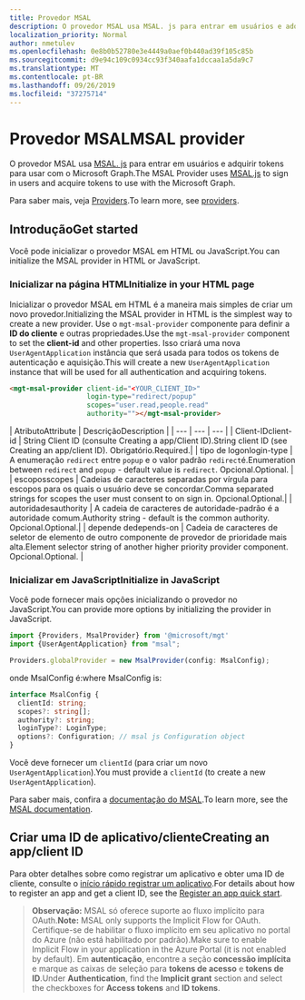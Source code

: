 ```yaml
---
title: Provedor MSAL
description: O provedor MSAL usa MSAL. js para entrar em usuários e adquirir tokens para usar com o Microsoft Graph
localization_priority: Normal
author: nmetulev
ms.openlocfilehash: 0e8b0b52780e3e4449a0aef0b440ad39f105c85b
ms.sourcegitcommit: d9e94c109c0934cc93f340aafa1dccaa1a5da9c7
ms.translationtype: MT
ms.contentlocale: pt-BR
ms.lasthandoff: 09/26/2019
ms.locfileid: "37275714"
---
```

# <a name="msal-provider"></a><span data-ttu-id="f6083-103">Provedor MSAL</span><span class="sxs-lookup"><span data-stu-id="f6083-103">MSAL provider</span></span>

<span data-ttu-id="f6083-104">O provedor MSAL usa [MSAL. js](https://github.com/AzureAD/microsoft-authentication-library-for-js) para entrar em usuários e adquirir tokens para usar com o Microsoft Graph.</span><span class="sxs-lookup"><span data-stu-id="f6083-104">The MSAL Provider uses [MSAL.js](https://github.com/AzureAD/microsoft-authentication-library-for-js) to sign in users and acquire tokens to use with the Microsoft Graph.</span></span>

<span data-ttu-id="f6083-105">Para saber mais, veja [Providers](../providers.md).</span><span class="sxs-lookup"><span data-stu-id="f6083-105">To learn more, see [providers](../providers.md).</span></span>

## <a name="get-started"></a><span data-ttu-id="f6083-106">Introdução</span><span class="sxs-lookup"><span data-stu-id="f6083-106">Get started</span></span>

<span data-ttu-id="f6083-107">Você pode inicializar o provedor MSAL em HTML ou JavaScript.</span><span class="sxs-lookup"><span data-stu-id="f6083-107">You can initialize the MSAL provider in HTML or JavaScript.</span></span>

### <a name="initialize-in-your-html-page"></a><span data-ttu-id="f6083-108">Inicializar na página HTML</span><span class="sxs-lookup"><span data-stu-id="f6083-108">Initialize in your HTML page</span></span>

<span data-ttu-id="f6083-109">Inicializar o provedor MSAL em HTML é a maneira mais simples de criar um novo provedor.</span><span class="sxs-lookup"><span data-stu-id="f6083-109">Initializing the MSAL provider in HTML is the simplest way to create a new provider.</span></span> <span data-ttu-id="f6083-110">Use o `mgt-msal-provider` componente para definir a **ID do cliente** e outras propriedades.</span><span class="sxs-lookup"><span data-stu-id="f6083-110">Use the `mgt-msal-provider` component to set the **client-id** and other properties.</span></span> <span data-ttu-id="f6083-111">Isso criará uma nova `UserAgentApplication` instância que será usada para todos os tokens de autenticação e aquisição.</span><span class="sxs-lookup"><span data-stu-id="f6083-111">This will create a new `UserAgentApplication` instance that will be used for all authentication and acquiring tokens.</span></span>

```html
<mgt-msal-provider client-id="<YOUR_CLIENT_ID>"
                   login-type="redirect/popup"
                   scopes="user.read,people.read"
                   authority=""></mgt-msal-provider>
```

| <span data-ttu-id="f6083-112">Atributo</span><span class="sxs-lookup"><span data-stu-id="f6083-112">Attribute</span></span> | <span data-ttu-id="f6083-113">Descrição</span><span class="sxs-lookup"><span data-stu-id="f6083-113">Description</span></span> |
| --- | --- | --- |
| <span data-ttu-id="f6083-114">Client-ID</span><span class="sxs-lookup"><span data-stu-id="f6083-114">client-id</span></span>   | <span data-ttu-id="f6083-115">String Client ID (consulte Creating a app/Client ID).</span><span class="sxs-lookup"><span data-stu-id="f6083-115">String client ID (see Creating an app/client ID).</span></span> <span data-ttu-id="f6083-116">Obrigatório.</span><span class="sxs-lookup"><span data-stu-id="f6083-116">Required.</span></span>|
| <span data-ttu-id="f6083-117">tipo de logon</span><span class="sxs-lookup"><span data-stu-id="f6083-117">login-type</span></span>  | <span data-ttu-id="f6083-118">A enumeração `redirect` entre `popup` e o valor padrão `redirect`é.</span><span class="sxs-lookup"><span data-stu-id="f6083-118">Enumeration between `redirect` and `popup` - default value is `redirect`.</span></span> <span data-ttu-id="f6083-119">Opcional.</span><span class="sxs-lookup"><span data-stu-id="f6083-119">Optional.</span></span> |
| <span data-ttu-id="f6083-120">escopos</span><span class="sxs-lookup"><span data-stu-id="f6083-120">scopes</span></span>  | <span data-ttu-id="f6083-121">Cadeias de caracteres separadas por vírgula para escopos para os quais o usuário deve se concordar.</span><span class="sxs-lookup"><span data-stu-id="f6083-121">Comma separated strings for scopes the user must consent to on sign in.</span></span> <span data-ttu-id="f6083-122">Opcional.</span><span class="sxs-lookup"><span data-stu-id="f6083-122">Optional.</span></span>|
| <span data-ttu-id="f6083-123">autoridades</span><span class="sxs-lookup"><span data-stu-id="f6083-123">authority</span></span>  | <span data-ttu-id="f6083-124">A cadeia de caracteres de autoridade-padrão é a autoridade comum.</span><span class="sxs-lookup"><span data-stu-id="f6083-124">Authority string - default is the common authority.</span></span> <span data-ttu-id="f6083-125">Opcional.</span><span class="sxs-lookup"><span data-stu-id="f6083-125">Optional.</span></span>|
| <span data-ttu-id="f6083-126">depende de</span><span class="sxs-lookup"><span data-stu-id="f6083-126">depends-on</span></span> | <span data-ttu-id="f6083-127">Cadeia de caracteres de seletor de elemento de outro componente de provedor de prioridade mais alta.</span><span class="sxs-lookup"><span data-stu-id="f6083-127">Element selector string of another higher priority provider component.</span></span> <span data-ttu-id="f6083-128">Opcional.</span><span class="sxs-lookup"><span data-stu-id="f6083-128">Optional.</span></span> |

### <a name="initialize-in-javascript"></a><span data-ttu-id="f6083-129">Inicializar em JavaScript</span><span class="sxs-lookup"><span data-stu-id="f6083-129">Initialize in JavaScript</span></span>

<span data-ttu-id="f6083-130">Você pode fornecer mais opções inicializando o provedor no JavaScript.</span><span class="sxs-lookup"><span data-stu-id="f6083-130">You can provide more options by initializing the provider in JavaScript.</span></span>

```ts
import {Providers, MsalProvider} from '@microsoft/mgt'
import {UserAgentApplication} from "msal";

Providers.globalProvider = new MsalProvider(config: MsalConfig);
```

<span data-ttu-id="f6083-131">onde MsalConfig é:</span><span class="sxs-lookup"><span data-stu-id="f6083-131">where MsalConfig is:</span></span>

```ts
interface MsalConfig {
  clientId: string;
  scopes?: string[];
  authority?: string;
  loginType?: LoginType;
  options?: Configuration; // msal js Configuration object
}
```

<span data-ttu-id="f6083-132">Você deve fornecer um `clientId` (para criar um novo `UserAgentApplication`).</span><span class="sxs-lookup"><span data-stu-id="f6083-132">You must provide a `clientId` (to create a new `UserAgentApplication`).</span></span>

<span data-ttu-id="f6083-133">Para saber mais, confira a [documentação do MSAL](https://github.com/AzureAD/microsoft-authentication-library-for-js/wiki/MSAL-basics).</span><span class="sxs-lookup"><span data-stu-id="f6083-133">To learn more, see the [MSAL documentation](https://github.com/AzureAD/microsoft-authentication-library-for-js/wiki/MSAL-basics).</span></span>

## <a name="creating-an-appclient-id"></a><span data-ttu-id="f6083-134">Criar uma ID de aplicativo/cliente</span><span class="sxs-lookup"><span data-stu-id="f6083-134">Creating an app/client ID</span></span>

<span data-ttu-id="f6083-135">Para obter detalhes sobre como registrar um aplicativo e obter uma ID de cliente, consulte o [início rápido registrar um aplicativo](https://docs.microsoft.com/en-us/azure/active-directory/develop/quickstart-register-app).</span><span class="sxs-lookup"><span data-stu-id="f6083-135">For details about how to register an app and get a client ID, see the [Register an app quick start](https://docs.microsoft.com/en-us/azure/active-directory/develop/quickstart-register-app).</span></span>

><span data-ttu-id="f6083-136">**Observação:** MSAL só oferece suporte ao fluxo implícito para OAuth.</span><span class="sxs-lookup"><span data-stu-id="f6083-136">**Note:** MSAL only supports the Implicit Flow for OAuth.</span></span> <span data-ttu-id="f6083-137">Certifique-se de habilitar o fluxo implícito em seu aplicativo no portal do Azure (não está habilitado por padrão).</span><span class="sxs-lookup"><span data-stu-id="f6083-137">Make sure to enable Implicit Flow in your application in the Azure Portal (it is not enabled by default).</span></span> <span data-ttu-id="f6083-138">Em **autenticação**, encontre a seção **concessão implícita** e marque as caixas de seleção para **tokens de acesso** e **tokens de ID**.</span><span class="sxs-lookup"><span data-stu-id="f6083-138">Under **Authentication**, find the **Implicit grant** section and select the checkboxes for **Access tokens** and **ID tokens**.</span></span>
